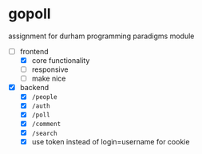 # gopoll

assignment for durham programming paradigms module

 - [ ] frontend
   - [x] core functionality
   - [ ] responsive
   - [ ] make nice
 - [x] backend
   - [x] `/people`
   - [x] `/auth`
   - [x] `/poll`
   - [x] `/comment`
   - [x] `/search`
   - [x] use token instead of login=username for cookie
